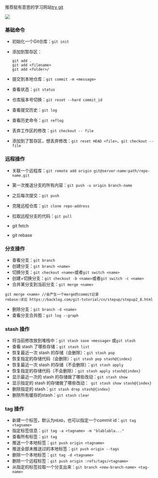 推荐挺有意思的学习网站[try git](https://try.github.io/)

![](/home/livio/Code/blog/UI-Mario.github.io/resource/git_command.png)

### 基础命令

- 初始化一个Git仓库：`git init`

- 添加到暂存区：

  ```
  git add .
  git add <filename>
  git add <folder>/
  ```

- 提交到本地仓库：`git commit -m <message>`

- 查看状态：`git status`

- 仓库版本号切换：`git reset --hard commit_id`

- 查看提交历史：`git log`

- 查看历史命令：`git reflog`

- 丢弃工作区的修改：`git checkout -- file`

- 添加到了暂存区，想丢弃修改：`git reset HEAD <file>`、``git checkout -- file``

### 远程操作

- 关联一个远程库：`git remote add origin git@server-name:path/repo-name.git`
- 第一次推送分支的所有内容：`git push -u origin branch-name`
- 之后每次提交：`git push`
- 克隆远程仓库：`git clone repo-address`
- 拉取远程分支的代码：`git pull`

- git fetch
- git rebase

### 分支操作

- 查看分支：`git branch`
- 创建分支：`git branch <name>`
- 切换分支：`git checkout <name>`或者`git switch <name>`
- 创建+切换分支：`git checkout -b <name>`或者`git switch -c <name>`
- 合并某分支到当前分支：`git merge <name>`

```
git merge <name> //会产生一个merge的commit记录
rebase:详见 https://backlog.com/git-tutorial/cn/stepup/stepup2_8.html
```

- 删除分支：`git branch -d <name>`
- 查看分支合并图：`git log --graph`

### stash 操作

- 将当前修改放到堆栈中：`git stash save <message>` 或`git stash`
- 查看 stash 了哪些存储：`git stash list`
- 恢复最近一次 stash 的存储（会删除）：`git stash pop`
- 恢复指定的存储代码（会删除）：`git stash pop stash@{index}`
- 恢复最近一次 stash 的存储（不会删除）：`git stash apply`
- 恢复指定的存储代码（不会删除）：`git stash apply stash@{index}`
- 显示最近一次的 stash 的存储做了哪些改动：` git stash show `
- 显示指定的 stash 的存储做了哪些改动：` git stash show stash@{index}`
- 删除指定的 stash：`git stash drop stash@{index}`
- 删除所有缓存的stash：`git stash clear`

### tag 操作

- 新建一个标签，默认为`HEAD`，也可以指定一个commit id：`git tag <tagname>`
- 指定标签信息：`git tag -a <tagname> -m "blablabla..."`
- 查看所有标签：`git tag`
- 推送一个本地标签：`git push origin <tagname>`
- 推送全部未推送过的本地标签：`git push origin --tags`
- 删除一个本地标签：`git tag -d <tagname>`
- 删除一个远程标签：`git push origin :refs/tags/<tagname>`
- 从指定的标签拉取一个分支出来：`git branch <new-branch-name> <tag-name> `